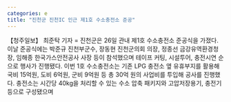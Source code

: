 ```yaml
---
categories: e
title: "진천군 진천IC 인근 제1호 수소충전소 준공"
---
```

【청주일보】 최준탁 기자 = 진천군은 26일 관내 제1호 수소충전소 준공식을 가졌다. 이날 준공식에는 박준규 진천부군수, 장동현 진천군의회 의장, 정종선 금강유역환경청장, 임해종 한국가스안전공사 사장 등이 참석했으며 테이프 커팅, 시설투어, 충전시연 순으로 행사가 진행됐다. 이번 1호 수소충전소는 기존 LPG 충전소 옆 유휴부지를 활용해 국비 15억원, 도비 6억원, 군비 9억원 등 총 30억 원의 사업비를 투입해 공사를 진행했다. 충전소는 시간당 40kg을 처리할 수 있는 수소 압축 패키지와 고압저장용기, 충전기 등으로 구성됐으며